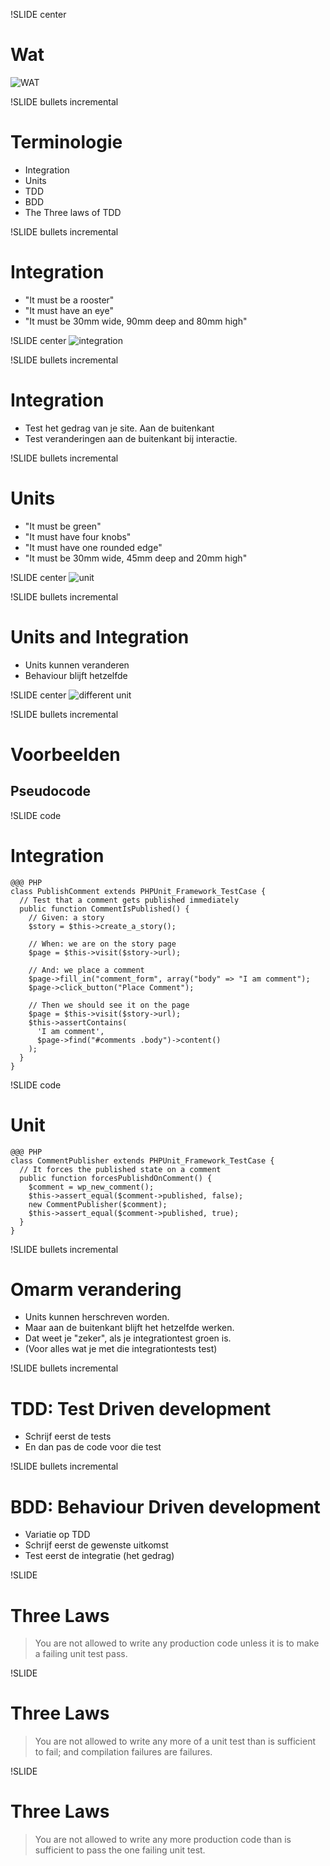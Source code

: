 !SLIDE center
# Wat
![WAT](./wat.png "wat")

!SLIDE bullets incremental
# Terminologie
* Integration
* Units
* TDD
* BDD
* The Three laws of TDD

!SLIDE bullets incremental
# Integration
* "It must be a rooster"
* "It must have an eye"
* "It must be 30mm wide, 90mm deep and 80mm high"

!SLIDE center
![integration](duplo.jpg)

!SLIDE bullets incremental
# Integration
* Test het gedrag van je site. Aan de buitenkant
* Test veranderingen aan de buitenkant bij interactie.


!SLIDE bullets incremental
# Units
* "It must be green"
* "It must have four knobs"
* "It must have one rounded edge"
* "It must be 30mm wide, 45mm deep and 20mm high"

!SLIDE center
![unit](duplo_unit_B.jpg)

!SLIDE bullets incremental
# Units and Integration
* Units kunnen veranderen
* Behaviour blijft hetzelfde

!SLIDE center
![different unit](duplo_integration_swap_units.jpg)

!SLIDE bullets incremental
# Voorbeelden
## Pseudocode

!SLIDE code
# Integration
    @@@ PHP
    class PublishComment extends PHPUnit_Framework_TestCase {
      // Test that a comment gets published immediately
      public function CommentIsPublished() {
        // Given: a story
        $story = $this->create_a_story();

        // When: we are on the story page
        $page = $this->visit($story->url);

        // And: we place a comment
        $page->fill_in("comment_form", array("body" => "I am comment");
        $page->click_button("Place Comment");

        // Then we should see it on the page
        $page = $this->visit($story->url);
        $this->assertContains(
          'I am comment', 
          $page->find("#comments .body")->content()
        );
      }
    }

!SLIDE code
# Unit
    @@@ PHP
    class CommentPublisher extends PHPUnit_Framework_TestCase {
      // It forces the published state on a comment
      public function forcesPublishdOnComment() {
        $comment = wp_new_comment();
        $this->assert_equal($comment->published, false);
        new CommentPublisher($comment);
        $this->assert_equal($comment->published, true);
      }
    }

!SLIDE bullets incremental
# Omarm verandering
* Units kunnen herschreven worden.
* Maar aan de buitenkant blijft het hetzelfde werken. 
* Dat weet je "zeker", als je integrationtest groen is.
* (Voor alles wat je met die integrationtests test)

!SLIDE bullets incremental
# TDD: Test Driven development
* Schrijf eerst de tests
* En dan pas de code voor die test

!SLIDE bullets incremental
# BDD: Behaviour Driven development
* Variatie op TDD
* Schrijf eerst de gewenste uitkomst
* Test eerst de integratie (het gedrag)

!SLIDE
# Three Laws
> You are not allowed to write any production code unless it is to make a failing unit test pass.

!SLIDE
# Three Laws
> You are not allowed to write any more of a unit test than is sufficient to fail; and compilation failures are failures.

!SLIDE
# Three Laws
> You are not allowed to write any more production code than is sufficient to pass the one failing unit test.

